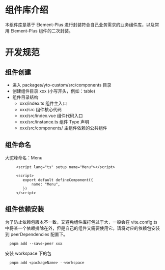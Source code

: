 # 组件库介绍

本组件库是基于 Element-Plus 进行封装符合自己业务需求的业务组件库，以及常用 Element-Plus 组件的二次封装。

# 开发规范

## 组件创建

- 进入 packages/yto-custom/src/components 目录
- 创建组件目录 xxx (小写开头，例如：table)
- 组件目录结构
  - xxx/index.ts 组件主入口
  - xxx/src 组件核心代码
  - xxx/src/index.vue 组件代码入口
  - xxx/src/instance.ts 组件 Type 声明
  - xxx/src/components/ 主组件依赖的公共组件

## 组件命名

大驼峰命名：Menu

```
     <script lang="ts" setup name="Menu"></script>

     <script>
        export default defineComponent({
            name: "Menu",
        })
     </script>
```

## 组件依赖安装

为了防止依赖包版本不一致，又避免组件库打包过于大，一般会在 vite.config.ts 中将某一个依赖排除在外，但是自己的组件又需要使用它。请将对应的依赖包安装到 peerDependencies 配置下。

```shell
  pnpm add --save-peer xxx
```

安装 workspace 下的包
```shell
  pnpm add <packageName> --workspace
```